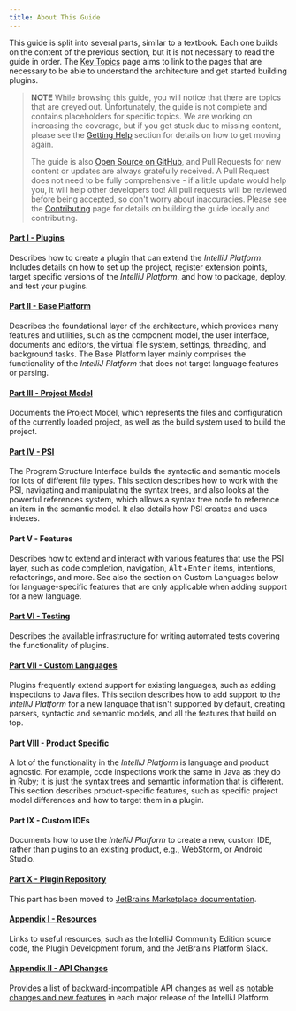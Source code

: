 ```yaml
---
title: About This Guide
---
```

<!-- Copyright 2000-2020 JetBrains s.r.o. and other contributors. Use of this source code is governed by the Apache 2.0 license that can be found in the LICENSE file. -->

This guide is split into several parts, similar to a textbook. Each one builds on the content of the previous section, but it is not necessary to read the guide in order. The [Key Topics](key_topics.md) page aims to link to the pages that are necessary to be able to understand the architecture and get started building plugins.

> **NOTE** While browsing this guide, you will notice that there are topics that are greyed out. Unfortunately, the guide is not complete and contains placeholders for specific topics. We are working on increasing the coverage, but if you get stuck due to missing content, please see the [Getting Help](getting_help.md) section for details on how to get moving again.
>
> The guide is also [Open Source on GitHub](https://github.com/JetBrains/intellij-sdk-docs), and Pull Requests for new content or updates are always gratefully received. A Pull Request does not need to be fully comprehensive - if a little update would help you, it will help other developers too! All pull requests will be reviewed before being accepted, so don't worry about inaccuracies. Please see the [Contributing](/CONTRIBUTING.md) page for details on building the guide locally and contributing.

#### [Part I - Plugins](/basics/basics.md)

Describes how to create a plugin that can extend the _IntelliJ Platform_. Includes details on how to set up the project, register extension points, target specific versions of the _IntelliJ Platform_, and how to package, deploy, and test your plugins.

#### [Part II - Base Platform](/platform/fundamentals.md)

Describes the foundational layer of the architecture, which provides many features and utilities, such as the component model, the user interface, documents and editors, the virtual file system, settings, threading, and background tasks. The Base Platform layer mainly comprises the functionality of the _IntelliJ Platform_ that does not target language features or parsing.

#### [Part III - Project Model](/basics/project_structure.md)

Documents the Project Model, which represents the files and configuration of the currently loaded project, as well as the build system used to build the project.

#### [Part IV - PSI](/basics/architectural_overview/psi.md)

The Program Structure Interface builds the syntactic and semantic models for lots of different file types. This section describes how to work with the PSI, navigating and manipulating the syntax trees, and also looks at the powerful references system, which allows a syntax tree node to reference an item in the semantic model. It also details how PSI creates and uses indexes.

#### Part V - Features

Describes how to extend and interact with various features that use the PSI layer, such as code completion, navigation, <kbd>Alt</kbd>+<kbd>Enter</kbd> items, intentions, refactorings, and more. See also the section on Custom Languages below for language-specific features that are only applicable when adding support for a new language.

#### [Part VI - Testing](/basics/testing_plugins/testing_plugins.md)

Describes the available infrastructure for writing automated tests covering the functionality of plugins.

#### [Part VII - Custom Languages](/reference_guide/custom_language_support.md)

Plugins frequently extend support for existing languages, such as adding inspections to Java files. This section describes how to add support to the _IntelliJ Platform_ for a new language that isn't supported by default, creating parsers, syntactic and semantic models, and all the features that build on top.

#### [Part VIII - Product Specific](/products/dev_alternate_products.md)

A lot of the functionality in the _IntelliJ Platform_ is language and product agnostic. For example, code inspections work the same in Java as they do in Ruby; it is just the syntax trees and semantic information that is different. This section describes product-specific features, such as specific project model differences and how to target them in a plugin.

#### Part IX - Custom IDEs

Documents how to use the _IntelliJ Platform_ to create a new, custom IDE, rather than plugins to an existing product, e.g., WebStorm, or Android Studio.

#### [Part X - Plugin Repository](/appendix/plugin_repository_obsolete.md)

This part has been moved to [JetBrains Marketplace documentation](https://plugins.jetbrains.com/docs/marketplace/about-marketplace.html).

#### [Appendix I - Resources](/appendix/resources/useful_links.md)

Links to useful resources, such as the IntelliJ Community Edition source code, the Plugin Development forum, and the JetBrains Platform Slack.

#### [Appendix II - API Changes](/reference_guide/api_changes_list.md)

Provides a list of [backward-incompatible](/reference_guide/api_changes_list.md) API changes as well as [notable changes and new features](/reference_guide/api_notable/api_notable.md) in each major release of the IntelliJ Platform.
